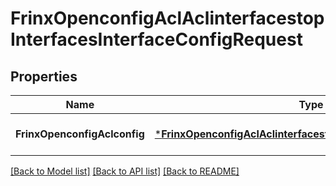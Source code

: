 # FrinxOpenconfigAclAclinterfacestopInterfacesInterfaceConfigRequest

## Properties
Name | Type | Description | Notes
------------ | ------------- | ------------- | -------------
**FrinxOpenconfigAclconfig** | [***FrinxOpenconfigAclAclinterfacestopInterfacesInterfaceConfig**](frinx.openconfig.acl.aclinterfacestop.interfaces.interface.Config.md) |  | [optional] [default to null]

[[Back to Model list]](../README.md#documentation-for-models) [[Back to API list]](../README.md#documentation-for-api-endpoints) [[Back to README]](../README.md)


